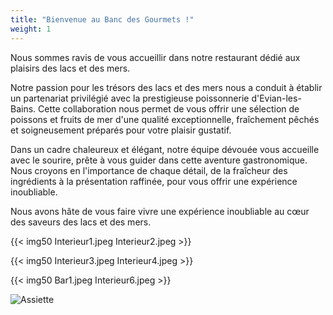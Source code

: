 ```yaml
---
title: "Bienvenue au Banc des Gourmets !"
weight: 1
---
```


Nous sommes ravis de vous accueillir dans notre restaurant dédié aux plaisirs des lacs et des mers.

Notre passion pour les trésors des lacs et des mers nous a conduit à établir un partenariat privilégié avec la prestigieuse poissonnerie d'Evian-les-Bains. Cette collaboration nous permet de vous offrir une sélection de poissons et fruits de mer d'une qualité exceptionnelle, fraîchement pêchés et soigneusement préparés pour votre plaisir gustatif.

Dans un cadre chaleureux et élégant, notre équipe dévouée vous accueille avec le sourire, prête à vous guider dans cette aventure gastronomique. Nous croyons en l'importance de chaque détail, de la fraîcheur des ingrédients à la présentation raffinée, pour vous offrir une expérience inoubliable.


Nous avons hâte de vous faire vivre une expérience inoubliable au cœur des saveurs des lacs et des mers.

{{< img50 Interieur1.jpeg Interieur2.jpeg >}}

{{< img50 Interieur3.jpeg Interieur4.jpeg >}}

{{< img50 Bar1.jpeg Interieur6.jpeg >}}

![Assiette](images/Interieur5.jpeg)

